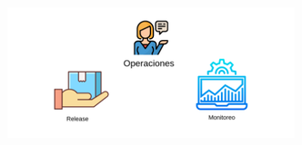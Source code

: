 <h1 class="title" style="display:none">Proceso tradicional de despliegue </h1>

<img src="media\images\despliegue-tradicional-operaciones.png" alt="Proceso Tradicional de Despliegue" style="margin: 15px 0px;
                                                                            background: none;
                                                                            border: 0;
                                                                            box-shadow: none;">